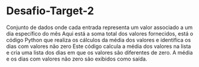 # Desafio-Target-2
Conjunto de dados onde cada entrada representa um valor associado a um dia específico do mês
Aqui está a soma total dos valores fornecidos,
está o código Python que realiza os cálculos da média dos valores e identifica os dias com valores não zero
Este código calcula a média dos valores na lista e cria uma lista dos dias em que os valores são diferentes de zero. A média e os dias com valores não zero são exibidos como saída.
